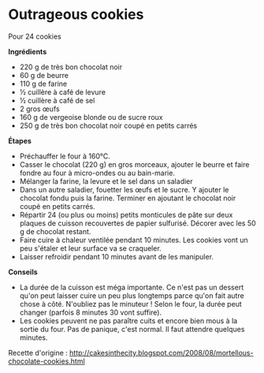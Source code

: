 # Outrageous cookies

Pour 24 cookies

**Ingrédients**
- 220 g de très bon chocolat noir
- 60 g de beurre
- 110 g de farine
- ½ cuillère à café de levure
- ½ cuillère à café de sel
- 2 gros œufs
- 160 g de vergeoise blonde ou de sucre roux
- 250 g de très bon chocolat noir coupé en petits carrés

**Étapes**

- Préchauffer le four à 160°C.
- Casser le chocolat (220 g) en gros morceaux, ajouter le beurre et faire fondre au four à micro-ondes ou au bain-marie.
- Mélanger la farine, la levure et le sel dans un saladier
- Dans un autre saladier, fouetter les œufs et le sucre. Y ajouter le chocolat fondu puis la farine. Terminer en ajoutant le chocolat noir coupé en petits carrés.
- Répartir 24 (ou plus ou moins) petits monticules de pâte sur deux plaques de cuisson recouvertes de papier sulfurisé. Décorer avec les 50 g de chocolat restant.
- Faire cuire à chaleur ventilée pendant 10 minutes. Les cookies vont un peu s'étaler et leur surface va se craqueler.
- Laisser refroidir pendant 10 minutes avant de les manipuler.


**Conseils**
- La durée de la cuisson est méga importante. Ce n'est pas un dessert qu'on peut laisser cuire un peu plus longtemps parce qu'on fait autre chose à côté. N'oubliez pas le minuteur ! Selon le four, la durée peut changer (parfois 8 minutes 30 vont suffire).
- Les cookies peuvent ne pas paraître cuits et encore bien mous à la sortie du four. Pas de panique, c'est normal. Il faut attendre quelques minutes.


Recette d'origine : http://cakesinthecity.blogspot.com/2008/08/mortellous-chocolate-cookies.html

